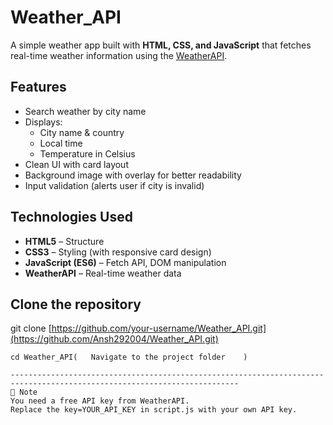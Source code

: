 # Weather_API

A simple weather app built with **HTML, CSS, and JavaScript** that fetches real-time weather information using the [WeatherAPI](https://www.weatherapi.com/).

## Features
- Search weather by city name
- Displays:
  - City name & country
  - Local time
  - Temperature in Celsius
- Clean UI with card layout
- Background image with overlay for better readability
- Input validation (alerts user if city is invalid)

## Technologies Used
- **HTML5** – Structure
- **CSS3** – Styling (with responsive card design)
- **JavaScript (ES6)** – Fetch API, DOM manipulation
- **WeatherAPI** – Real-time weather data
## Clone the repository
   
   git clone [https://github.com/your-username/Weather_API.git](https://github.com/Ansh292004/Weather_API.git)
   ```
   cd Weather_API(   Navigate to the project folder    )
  
-------------------------------------------------------------------------------------------------------------------------
📌 Note
You need a free API key from WeatherAPI.
Replace the key=YOUR_API_KEY in script.js with your own API key.
```

